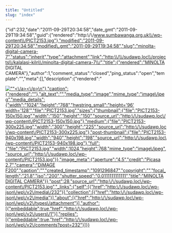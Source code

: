 ```yaml
---
title: "Untitled"
slug: "index"
---
```


{"id":232,"date":"2011-09-29T20:34:58","date\_gmt":"2011-09-29T19:34:58","guid":{"rendered":"http:\\/\\/www.sumbawanga.org.uk\\/wp-content\\/PICT2153.jpg"},"modified":"2011-09-29T20:34:58","modified\_gmt":"2011-09-29T19:34:58","slug":"minolta-digital-camera-7","status":"inherit","type":"attachment","link":"http:\\/\\/sudawp.loc\\/projects\\/kalalasi-kiln\\/minolta-digital-camera-7\\/","title":{"rendered":"MINOLTA DIGITAL CAMERA"},"author":1,"comment\_status":"closed","ping\_status":"open","template":"","meta":\[\],"description":{"rendered":"

[![\"\"](\"http:\/\/sudawp.loc\/wp-content\/PICT2153-300x225.jpg\")<\\/a><\\/p>\\n"},"caption":{"rendered":""},"alt\_text":"","media\_type":"image","mime\_type":"image\\/jpeg","media\_details":{"width":"1024","height":"768","hwstring\_small":"height='96' width='128'","file":"PICT2153.jpg","sizes":{"thumbnail":{"file":"PICT2153-150x150.jpg","width":"150","height":"150","source\_url":"http:\\/\\/sudawp.loc\\/wp-content\\/PICT2153-150x150.jpg"},"medium":{"file":"PICT2153-300x225.jpg","width":"300","height":"225","source\_url":"http:\\/\\/sudawp.loc\\/wp-content\\/PICT2153-300x225.jpg"},"post-thumbnail":{"file":"PICT2153-940x198.jpg","width":"940","height":"198","source\_url":"http:\\/\\/sudawp.loc\\/wp-content\\/PICT2153-940x198.jpg"},"full":{"file":"PICT2153.jpg","width":1024,"height":768,"mime\_type":"image\\/jpeg","source\_url":"http:\\/\\/sudawp.loc\\/wp-content\\/PICT2153.jpg"}},"image\_meta":{"aperture":"4.5","credit":"Picasa 2.7","camera":"DiMAGE F200","caption":"","created\_timestamp":"1091296847","copyright":"","focal\_length":"21.8","iso":"200","shutter\_speed":"0.0111111111111","title":"MINOLTA DIGITAL CAMERA"}},"post":28,"source\_url":"http:\\/\\/sudawp.loc\\/wp-content\\/PICT2153.jpg","\_links":{"self":\[{"href":"http:\\/\\/sudawp.loc\\/wp-json\\/wp\\/v2\\/media\\/232"}\],"collection":\[{"href":"http:\\/\\/sudawp.loc\\/wp-json\\/wp\\/v2\\/media"}\],"about":\[{"href":"http:\\/\\/sudawp.loc\\/wp-json\\/wp\\/v2\\/types\\/attachment"}\],"author":\[{"embeddable":true,"href":"http:\\/\\/sudawp.loc\\/wp-json\\/wp\\/v2\\/users\\/1"}\],"replies":\[{"embeddable":true,"href":"http:\\/\\/sudawp.loc\\/wp-json\\/wp\\/v2\\/comments?post=232"}\]}}](http:\/\/sudawp.loc\/wp-content\/PICT2153.jpg)